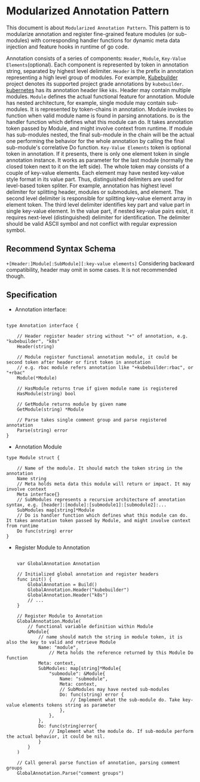 # Modularized Annotation Pattern

This document is about `Modularized Annotation Pattern`. This pattern is to modularize annotation and register fine-grained feature modules (or sub-modules) with corresponding handler functions for dynamic meta data injection and feature hooks in runtime of go code. 

Annotation consists of a series of components: `Header`, `Module`, `Key-Value Elements`(optional). Each component is represented by token in annotation string, separated by highest level delimiter. `Header` is the prefix in annotation representing a high level group of modules. For example, [Kubebuilder](https://github.com/kubernetes-sigs/kubebuilder) project denotes its supported project grade annotations by `kubebuilder`. [kubernetes](https://github.com/kubernetes/kubernetes) has its annotation header like `k8s`. Header may contain multiple modules. `Module` defines the actual functional feature for annotation. Module has nested architecture, for example, single module may contain sub-modules. It is represented by token-chains in annotation. Module invokes `Do` function when valid module name is found in parsing annotations. `Do` is the handler function which defines what this module can do. It takes annotation token passed by Module, and might involve context from runtime. If module has sub-modules nested, the final sub-module in the chain will be the actual one performing the behavior for the whole annotation by calling the final sub-module's correlative Do function. `Key-Value Elements` token is optional token in annotation. If it presents, there is only one element token in single annotation instance. It works as parameter for the last module (normally the closed token next to it on the left side). The whole token may consists of a couple of key-value elements. Each element may have nested key-value style format in its value part. Thus, distinguished delimiters are used for level-based token spliter. For example, annotation has highest level delimiter for splitting header, modules or submodules, and element. The second level delimiter is responsible for splitting key-value element array in element token. The third level delimiter identifies key part and value part in single key-value element. In the value part, if nested key-value pairs exist, it requires next-level (distinguished) delimiter for identification. The delimiter should be valid ASCII symbol and not conflict with regular expression symbol.

## Recommend Syntax Schema
`+[Header:]Module[:SubModule][:key-value elements]`
Considering backward compatibility, header may omit in some cases. It is not recommended though.

## Specification

- Annotation interface:

```golang

type Annotation interface {

	// Header register header string without "+" of annotation, e.g. "kubebuilder", "k8s"
	Header(string)

	// Module register functional annotation module, it could be second token after header or first token in annotation
	// e.g. rbac module refers annotation like "+kubebuilder:rbac", or "+rbac"
	Module(*Module)

	// HasModule returns true if given module name is registered
	HasModule(string) bool

	// GetModule returns module by given name
	GetModule(string) *Module

	// Parse takes single comment group and parse registered annotation
	Parse(string) error
}
```

- Annotation Module

```golang
type Module struct {

	// Name of the module. It should match the token string in the annotation
	Name string
	// Meta holds meta data this module will return or impact. It may involve context
	Meta interface{}
	// SubModules represents a recursive architecture of annotation syntax, e.g. [header]:[module]:[submodule1]:[submodule2]:...
	SubModules map[string]*Module
	// Do is handler function which defines what this module can do. It takes annotation token passed by Module, and might involve context from runtime
	Do func(string) error
}
```

- Register Module to Annotation
```golang

	var GlobalAnnotation Annotation
	
	// Initialized global annotation and register headers
	func init() {
		GlobalAnnotation = Build()
		GlobalAnnotation.Header("kubebuilder")
		GlobalAnnotation.Header("k8s")
		// ...
	}

	// Register Module to Annotation
	GlobalAnnotation.Module(
		// functional variable definition within Module
		&Module{
			// name should match the string in module token, it is also the key to valid and retrieve Module
			Name: "module",
		        // Meta holds the reference returned by this Module Do function
			Meta: context,
			SubModules: map[string]*Module{
				"submodule": &Module{
					Name: "submodule",
					Meta: context,
					// SubModules may have nested sub-modules
					Do: func(string) error {
						// Implement what the sub-module do. Take key-value elements tokens string as parameter
					},
				},
			},
			Do: func(string)error{
				// Implement what the module do. If sub-module perform the actual behavior, it could be nil.
			}
		}
	)

	// Call general parse function of annotation, parsing comment groups
	GlobalAnnotation.Parse("comment groups")

```
